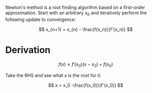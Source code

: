 Newton's method is a root finding algorithm based on a first-order approximation. Start with an arbitrary $x_0$ and iteratively perform the following update to convergence:

$$
x_{n+1} = x_{n} - \frac{f(x_n)}{f'(x_n)}
$$

# Derivation

$$
f(x) \approx f'(x_0)(x-x_0) + f(x_0)
$$

Take the RHS and see what $x$ is the root for it.

$$
x = x_0 -\frac{f(x_0)}{f'(x_0)} 
$$